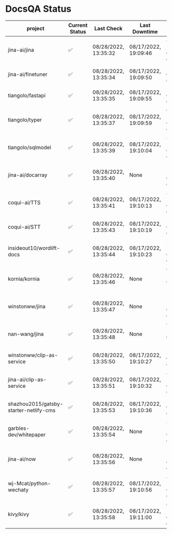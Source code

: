 # DocsQA Status

|               project                |Current Status|     Last Check     |   Last Downtime    |              % Uptime              |
|--------------------------------------|--------------|--------------------|--------------------|------------------------------------|
|jina-ai/jina                          |✅            |08/28/2022, 13:35:32|08/17/2022, 19:09:46|84.657 (since 08/15/2022, 07:09:42) |
|jina-ai/finetuner                     |✅            |08/28/2022, 13:35:34|08/17/2022, 19:09:50|1.603 (since 08/15/2022, 07:09:42)  |
|tiangolo/fastapi                      |✅            |08/28/2022, 13:35:35|08/17/2022, 19:09:55|1.624 (since 08/15/2022, 07:09:42)  |
|tiangolo/typer                        |✅            |08/28/2022, 13:35:37|08/17/2022, 19:09:59|66.930 (since 08/15/2022, 07:09:42) |
|tiangolo/sqlmodel                     |✅            |08/28/2022, 13:35:39|08/17/2022, 19:10:04|84.712 (since 08/15/2022, 07:09:42) |
|jina-ai/docarray                      |✅            |08/28/2022, 13:35:40|None                |100.000 (since 08/24/2022, 01:39:12)|
|coqui-ai/TTS                          |✅            |08/28/2022, 13:35:41|08/17/2022, 19:10:13|84.697 (since 08/15/2022, 07:09:42) |
|coqui-ai/STT                          |✅            |08/28/2022, 13:35:43|08/17/2022, 19:10:19|1.649 (since 08/15/2022, 07:09:42)  |
|insideout10/wordlift-docs             |✅            |08/28/2022, 13:35:44|08/17/2022, 19:10:23|223.016 (since 08/15/2022, 07:09:42)|
|kornia/kornia                         |✅            |08/28/2022, 13:35:46|None                |61.082 (since 08/23/2022, 16:11:04) |
|winstonww/jina                        |✅            |08/28/2022, 13:35:47|None                |100.000 (since 08/26/2022, 06:21:28)|
|nan-wang/jina                         |✅            |08/28/2022, 13:35:48|None                |99.971 (since 08/24/2022, 15:11:24) |
|winstonww/clip-as-service             |✅            |08/28/2022, 13:35:50|08/17/2022, 19:10:27|1.679 (since 08/15/2022, 07:09:42)  |
|jina-ai/clip-as-service               |✅            |08/28/2022, 13:35:51|08/17/2022, 19:10:32|84.734 (since 08/15/2022, 07:09:42) |
|shazhou2015/gatsby-starter-netlify-cms|✅            |08/28/2022, 13:35:53|08/17/2022, 19:10:36|1.688 (since 08/15/2022, 07:09:42)  |
|garbles-dev/whitepaper                |✅            |08/28/2022, 13:35:54|None                |88.728 (since 08/24/2022, 01:39:12) |
|jina-ai/now                           |✅            |08/28/2022, 13:35:56|None                |100.000 (since 08/24/2022, 01:39:12)|
|wj-Mcat/python-wechaty                |✅            |08/28/2022, 13:35:57|08/17/2022, 19:10:56|80.107 (since 08/15/2022, 07:09:42) |
|kivy/kivy                             |✅            |08/28/2022, 13:35:58|08/17/2022, 19:11:00|64.446 (since 08/15/2022, 07:09:42) |
